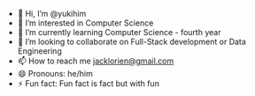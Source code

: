 - 👋 Hi, I’m @yukihim
- 👀 I’m interested in Computer Science
- 🌱 I’m currently learning Computer Science - fourth year
- 💞️ I’m looking to collaborate on Full-Stack development or Data Engineering
- 📫 How to reach me jacklorien@gmail.com
- 😄 Pronouns: he/him
- ⚡ Fun fact: Fun fact is fact but with fun

<!---
yukihim/yukihim is a ✨ special ✨ repository because its `README.md` (this file) appears on your GitHub profile.
You can click the Preview link to take a look at your changes.
--->
